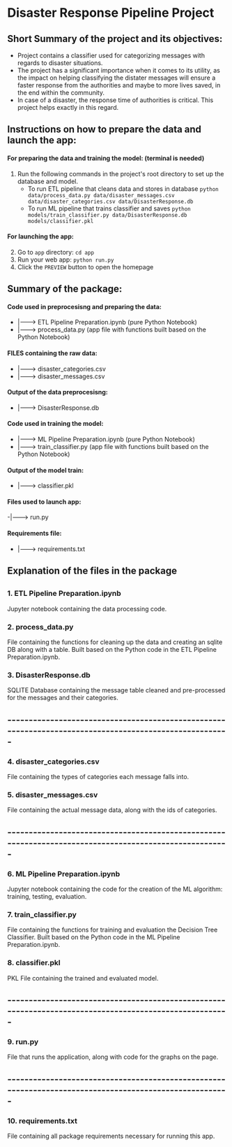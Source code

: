 # Disaster Response Pipeline Project

## Short Summary of the project and its objectives:

- Project contains a classifier used for categorizing messages with regards to disaster situations.
- The project has a significant importance when it comes to its utility, as the impact on helping classifying the distater messages will ensure a faster response from the authorities and maybe to more lives saved, in the end within the community.
- In case of a disaster, the response time of authorities is critical. This project helps exactly in this regard.


##  Instructions on how to prepare the data and launch the app:

#### For preparing the data and training the model: (terminal is needed)

1. Run the following commands in the project's root directory to set up the database and model.
    - To run ETL pipeline that cleans data and stores in database
        `python data/process_data.py data/disaster_messages.csv data/disaster_categories.csv data/DisasterResponse.db`
    - To run ML pipeline that trains classifier and saves
        `python models/train_classifier.py data/DisasterResponse.db models/classifier.pkl`

#### For launching the app:

2. Go to `app` directory: `cd app`
3. Run your web app: `python run.py`
4. Click the `PREVIEW` button to open the homepage



## Summary of the package:

#### Code used in preprocesisng and preparing the data:
- |---> ETL Pipeline Preparation.ipynb (pure Python Notebook)
- |---> process_data.py (app file with functions built based on the Python Notebook)

#### FILES containing the raw data:
- |---> disaster_categories.csv
- |---> disaster_messages.csv

#### Output of the data preprocesisng:
- |---> DisasterResponse.db


#### Code used in training the model:
- |---> ML Pipeline Preparation.ipynb (pure Python Notebook)
- |---> train_classifier.py (app file with functions built based on the Python Notebook)

#### Output of the model train:
- |---> classifier.pkl

#### Files used to launch app:
-|---> run.py

#### Requirements file:
- |---> requirements.txt


## Explanation of the files in the package

##

### 1. ETL Pipeline Preparation.ipynb
Jupyter notebook containing the data processing code.
### 2. process_data.py
File containing the functions for cleaning up the data and creating an sqlite DB along with a table. Built based on the Python code in the ETL Pipeline Preparation.ipynb.
### 3. DisasterResponse.db
SQLITE Database containing the message table cleaned and pre-processed for the messages and their categories.

## -------------------------------------------------------------------------------------------------------

### 4. disaster_categories.csv
File containing the types of categories each message falls into.
### 5. disaster_messages.csv
File containing the actual message data, along with the ids of categories.

## -------------------------------------------------------------------------------------------------------

### 6. ML Pipeline Preparation.ipynb
Jupyter notebook containing the code for the creation of the ML algorithm: training, testing, evaluation.
### 7. train_classifier.py
File containing the functions for training and evaluation the Decision Tree Classifier. Built based on the Python code in the ML Pipeline Preparation.ipynb.
### 8. classifier.pkl
PKL File containing the trained and evaluated model.

## -------------------------------------------------------------------------------------------------------

### 9. run.py
File that runs the application, along with code for the graphs on the page.

## -------------------------------------------------------------------------------------------------------

### 10. requirements.txt
File containing all package requirements necessary for running this app.
